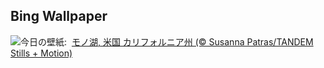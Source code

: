 ## Bing Wallpaper
![](https://www.bing.com/th?id=OHR.MonoTufa_JA-JP8066767108_UHD.jpg&w=1000)今日の壁紙: &nbsp;[モノ湖, 米国 カリフォルニア州 (© Susanna Patras/TANDEM Stills + Motion)](https://www.bing.com/th?id=OHR.MonoTufa_JA-JP8066767108_UHD.jpg)
<br><br/>
